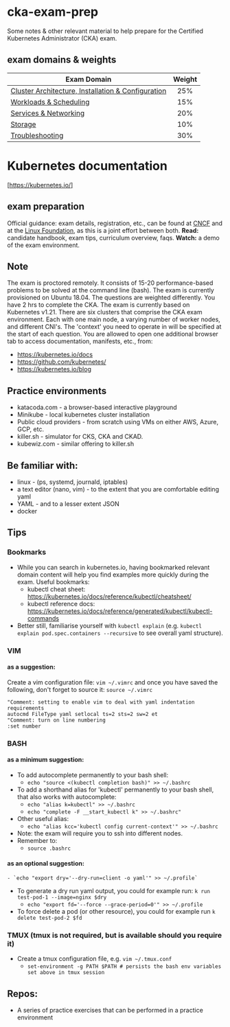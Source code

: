 # cka-exam-prep
Some notes & other relevant material to help prepare for the Certified Kubernetes Administrator (CKA) exam.  

## exam domains & weights 
| Exam Domain                                       | Weight |
|--------------------------------------------------------|:------:|
| [Cluster Architecture, Installation & Configuration](cluster-architecture-installation-and-configuration.md) |   25%  |
| [Workloads & Scheduling](workloads-and-scheduling.md)                             |   15%  |
| [Services & Networking](services-and-networking.md)                              |   20%  |
| [Storage](storage.md)                                            |   10%  |
| [Troubleshooting](troubleshooting.md)                                    |   30%  |

# Kubernetes documentation
[https://kubernetes.io/]

## exam preparation
Official guidance: exam details, registration, etc., can be found at
  [CNCF](https://www.cncf.io/certification/cka/) and at the [Linux
  Foundation](https://training.linuxfoundation.org/certification/certified-kubernetes-administrator-cka/),
  as this is a joint effort between both. **Read:** candidate handbook, exam
  tips, curriculum overview, faqs. **Watch:** a demo of the exam environment.

## Note
The exam is proctored remotely. It consists of 15-20 performance-based problems
to be solved at the command line (bash). The exam is currently provisioned on Ubuntu
18.04. The questions are weighted differently.  You have 2 hrs to complete the
CKA. The exam is currently based on Kubernetes v1.21. There are six clusters
that comprise the CKA exam environment.  Each with one main node, a varying
number of worker nodes, and different CNI's.  The 'context' you need to operate
in will be specified at the start of each question. You are allowed to open one
additional browser tab to access documentation, manifests, etc., from:
  - https://kubernetes.io/docs
  - https://github.com/kubernetes/
  - https://kubernetes.io/blog

## Practice environments
- katacoda.com - a browser-based interactive playground
- Minikube - local kubernetes cluster installation
- Public cloud providers - from scratch using VMs on either AWS, Azure, GCP, etc.
- killer.sh - simulator for CKS, CKA and CKAD.
- kubewiz.com - similar offering to killer.sh

## Be familiar with:
- linux - (ps, systemd, journald, iptables)
- a text editor (nano, vim) - to the extent that you are comfortable editing yaml
- YAML - and to a lesser extent JSON
- docker

## Tips 

### Bookmarks
- While you can search in kubernetes.io, having bookmarked relevant domain content will
help you find examples more quickly during the exam. Useful bookmarks:  
    - kubectl cheat sheet: https://kubernetes.io/docs/reference/kubectl/cheatsheet/
    - kubectl reference docs: https://kubernetes.io/docs/reference/generated/kubectl/kubectl-commands
- Better still, familiarise yourself with `kubectl explain` (e.g. `kubectl explain pod.spec.containers --recursive` to see overall yaml structure).

### VIM
#### as a suggestion:
Create a vim configuration file: `vim ~/.vimrc` and once you have saved the
following, don't forget to source it: `source ~/.vimrc`
```
"Comment: setting to enable vim to deal with yaml indentation requirements
autocmd FileType yaml setlocal ts=2 sts=2 sw=2 et
"Comment: turn on line numbering
:set number
```
### BASH
#### as a minimum suggestion:
- To add autocomplete permanently to your bash shell: 
  - `echo "source <(kubectl completion bash)" >> ~/.bashrc`
- To add a shorthand alias for 'kubectl' permanently to your bash shell, that also works with autocomplete:
  - `echo "alias k=kubectl" >> ~/.bashrc`
  - `echo "complete -F __start_kubectl k" >> ~/.bashrc"`
- Other useful alias:
  - `echo "alias kcc='kubectl config current-context'" >> ~/.bashrc`
- Note: the exam will require you to ssh into different nodes. 
- Remember to:
  - `source .bashrc`
#### as an optional suggestion:
    - `echo "export dry='--dry-run=client -o yaml'" >> ~/.profile`
- To generate a dry run yaml output, you could for example run: `k run test-pod-1 --image=nginx $dry`
    - `echo "export fd='--force --grace-period=0'" >> ~/.profile`
- To force delete a pod (or other resource), you could for example run `k delete
  test-pod-2 $fd`

### TMUX (tmux is not required, but is available should you require it)
- Create a tmux configuration file, e.g. `vim ~/.tmux.conf`
  - `set-environment -g PATH $PATH # persists the bash env variables set above in tmux session`

## Repos:
- A series of practice exercises that can be performed in a practice environment 
